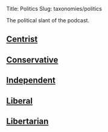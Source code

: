 Title: Politics
Slug: taxonomies/politics


The political slant of the podcast.

## [Centrist](#centrist)
## [Conservative](#conservative)
## [Independent](#independent)
## [Liberal](#liberal)
## [Libertarian](#libertarian)
